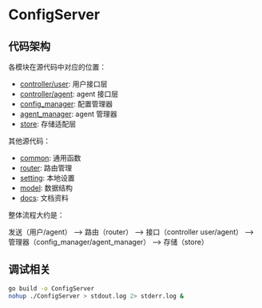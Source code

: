 # ConfigServer

## 代码架构

各模块在源代码中对应的位置：

* [controller/user](controller/user): 用户接口层
* [controller/agent](controller/agent): agent 接口层
* [config_manager](service/config_manager): 配置管理器
* [agent_manager](service/agent_manager): agent 管理器
* [store](store): 存储适配层

其他源代码：

* [common](common): 通用函数
* [router](router): 路由管理
* [setting](setting): 本地设置
* [model](model): 数据结构
* [docs](docs): 文档资料

整体流程大约是：

发送（用户/agent） --> 路由（router） --> 接口（controller user/agent） --> 管理器（config_manager/agent_manager） --> 存储（store）

## 调试相关

``` bash
go build -o ConfigServer
nohup ./ConfigServer > stdout.log 2> stderr.log &
```
